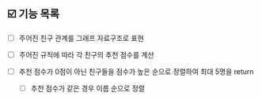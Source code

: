 ## ☑️ 기능 목록

- [ ] 주어진 친구 관계를 그래프 자료구조로 표현

- [ ] 주어진 규칙에 따라 각 친구의 추천 점수를 계산

- [ ] 추천 점수가 0점이 아닌 친구들을 점수가 높은 순으로 정렬하여 최대 5명을 return
  
  - [ ] 추천 점수가 같은 경우 이름 순으로 정렬

